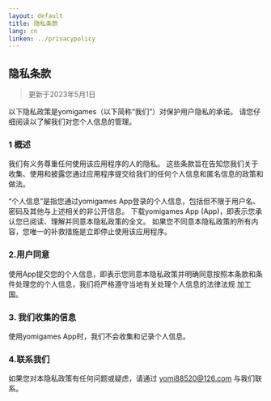```yaml
---
layout: default
title: 隐私条款
lang: cn
linken: ../privacypolicy
---
```


## 隐私条款

> 更新于2023年5月1日

以下隐私政策是yomigames（以下简称“我们”）对保护用户隐私的承诺。 请您仔细阅读以了解我们对您个人信息的管理。

### 1 概述

我们有义务尊重任何使用该应用程序的人的隐私。 这些条款旨在告知您我们关于收集、使用和披露您通过应用程序提交给我们的任何个人信息和匿名信息的政策和做法。

“个人信息”是指您通过yomigames App登录的个人信息，包括但不限于用户名、密码及其他与上述相关的非公开信息。
下载yomigames App (App)，即表示您承认您已阅读、理解并同意本隐私政策的全文。 如果您不同意本隐私政策的所有内容，您唯一的补救措施是立即停止使用该应用程序。


### 2.用户同意
使用App提交您的个人信息，即表示您同意本隐私政策并明确同意按照本条款和条件处理您的个人信息，我们将严格遵守当地有关处理个人信息的法律法规 加工国。

### 3. 我们收集的信息

使用yomigames App时，我们不会收集和记录个人信息。


### 4.联系我们

如果您对本隐私政策有任何问题或疑虑，请通过 yomi88520@126.com 与我们联系。

